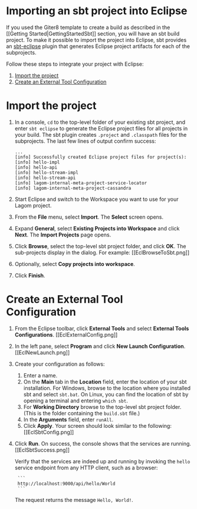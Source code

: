 # Importing an sbt project into Eclipse

If you used the Giter8 template to create a build as described in the [[Getting Started|GettingStartedSbt]] section, you will have an sbt build project. To make it possible to import the project into Eclipse, sbt provides an [sbt-eclipse](https://github.com/typesafehub/sbteclipse) plugin that generates Eclipse project artifacts for each of the subprojects.

Follow these steps to integrate your project with Eclipse:

1. [Import the project](#Import-the-project)
1. [Create an External Tool Configuration](#Create-an-External-Tool-Configuration)

# Import the project
  
1. In a console, `cd` to the top-level folder of your existing sbt project, and enter `sbt eclipse` to generate the Eclipse project files for all projects in your build.
    The sbt plugin creates `.project` and `.classpath` files for the subprojects. The last few lines of output confirm success:
    
    ```
    ...
    [info] Successfully created Eclipse project files for project(s):
    [info] hello-impl
    [info] hello-api
    [info] hello-stream-impl
    [info] hello-stream-api
    [info] lagom-internal-meta-project-service-locator
    [info] lagom-internal-meta-project-cassandra
    
    ```

1. Start Eclipse and switch to the Workspace you want to use for your Lagom project.

1. From the **File** menu, select **Import**.
   The **Select** screen opens. 

1. Expand **General**, select **Existing Projects into Workspace** and click **Next**.
   The **Import Projects** page opens.
   
1. Click **Browse**, select the top-level sbt project folder, and click **OK**.
    The sub-projects display in the dialog. For example:
    [[EclBrowseToSbt.png]]
1. Optionally, select **Copy projects into workspace**.
1. Click **Finish**.

# Create an External Tool Configuration

1. From the Eclipse toolbar, click **External Tools** and select **External Tools Configurations**.
    [[EclExternalConfig.png]] 
1. In the left pane, select **Program** and click **New Launch Configuration**.
    [[EclNewLaunch.png]] 
1. Create your configuration as follows:
    1. Enter a name.
    1. On the **Main** tab in the **Location** field, enter the location of your sbt installation.
    For Windows, browse to the location where you installed sbt and select `sbt.bat`. On Linux, you can find the location of sbt by opening a terminal and entering `which sbt`.
    1. For **Working Directory** browse to the top-level sbt project folder. (This is the folder containing the `build.sbt` file.)
    1. In the **Arguments** field, enter `runAll`.
    1. Click **Apply**. Your screen should look similar to the following:
    [[EclSbtConfig.png]] 
1. Click **Run**.
    On success, the console shows that the services are running.
    [[EclSbtSuccess.png]]
    
    Verify that the services are indeed up and running by invoking the `hello` service endpoint from any HTTP client, such as a browser: 
        
        ```
        http://localhost:9000/api/hello/World
        ```
    The request returns the message `Hello, World!`.
    
    
